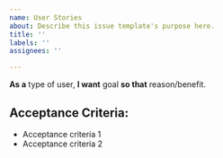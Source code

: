 ```yaml
---
name: User Stories
about: Describe this issue template's purpose here.
title: ''
labels: ''
assignees: ''

---
```


**As a** type of user, **I want** goal **so that** reason/benefit.

## Acceptance Criteria:
- Acceptance criteria 1
- Acceptance criteria 2
